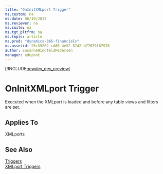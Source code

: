 ```yaml
---
title: "OnInitXMLport Trigger"
ms.custom: na
ms.date: 06/19/2017
ms.reviewer: na
ms.suite: na
ms.tgt_pltfrm: na
ms.topic: article
ms.prod: "dynamics-365-financials"
ms.assetid: 26c59262-cd85-4e52-87d2-b77679f67976
author: SusanneWindfeldPedersen
manager: edupont
---
```


[!INCLUDE[newdev_dev_preview](../includes/newdev_dev_preview.md)]

# OnInitXMLport Trigger
Executed when the XMLport is loaded and before any table views and filters are set.  
  
## Applies To  
 XMLports  
  
## See Also  
 [Triggers](devenv-triggers.md)  
 [XMLport Triggers](devenv-xmlport-triggers.md)  